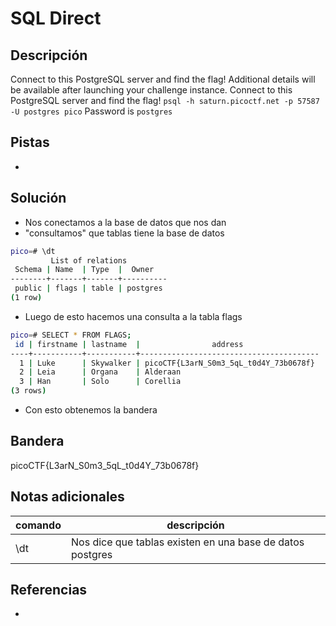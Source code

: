 # SQL Direct

## Descripción
Connect to this PostgreSQL server and find the flag!
Additional details will be available after launching your challenge instance.
Connect to this PostgreSQL server and find the flag! `psql -h saturn.picoctf.net -p 57587 -U postgres pico` Password is `postgres`

## Pistas
- 

## Solución
- Nos conectamos a la base de datos que nos dan
- "consultamos" que tablas tiene la base de datos
```bash
pico=# \dt
         List of relations
 Schema | Name  | Type  |  Owner   
--------+-------+-------+----------
 public | flags | table | postgres
(1 row)
```
- Luego de esto hacemos una consulta a la tabla flags
```bash
pico=# SELECT * FROM FLAGS;
 id | firstname | lastname  |                address                 
----+-----------+-----------+----------------------------------------
  1 | Luke      | Skywalker | picoCTF{L3arN_S0m3_5qL_t0d4Y_73b0678f}
  2 | Leia      | Organa    | Alderaan
  3 | Han       | Solo      | Corellia
(3 rows)
```
- Con esto obtenemos la bandera

## Bandera
picoCTF{L3arN_S0m3_5qL_t0d4Y_73b0678f}

## Notas adicionales
| comando | descripción |
| ------ | ------ |
| \\dt | Nos dice que tablas existen en una base de datos postgres |

## Referencias
- []()